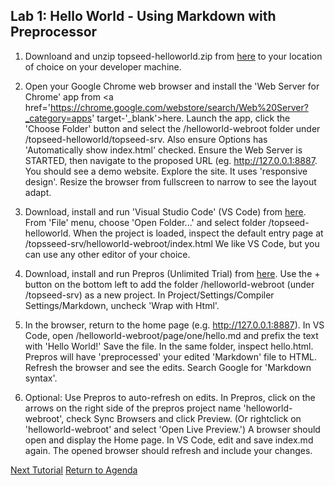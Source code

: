## Lab 1: Hello World - Using Markdown with Preprocessor

1. Downloand and unzip topseed-helloworld.zip from <a href='https://github.com/topseed/topseed-helloworld' target='_blank'>here</a> to your location of choice on your developer machine.

2. Open your Google Chrome web browser and install the 'Web Server for Chrome' app from <a href='https://chrome.google.com/webstore/search/Web%20Server?_category=apps' target-'_blank'>here</a>. Launch the app, click the 'Choose Folder' button and select the /helloworld-webroot folder under /topseed-helloworld/topseed-srv. Also ensure Options has 'Automatically show index.html' checked. Ensure the Web Server is STARTED, then navigate to the proposed URL (eg. <a href='http://127.0.0.1:8887' target='_blank'>http://127.0.0.1:8887</a>. You should see a demo website. Explore the site. It uses 'responsive design'. Resize the browser from fullscreen to narrow to see the layout adapt. 

3. Download, install and run 'Visual Studio Code' (VS Code) from <a href='https://code.visualstudio.com/download' target='_blank'>here</a>. From 'File' menu, choose 'Open Folder...' and select folder /topseed-helloworld. When the project is loaded, inspect the default entry page at /topsseed-srv/helloworld-webroot/index.html We like VS Code, but you can use any other editor of your choice.

4. Download, install and run Prepros (Unlimited Trial) from <a href='https://prepros.io/downloads' target='_blank'>here</a>. Use the + button on the bottom left to add the folder /helloworld-webroot (under /topseed-srv) as a new project. In Project/Settings/Compiler Settings/Markdown, uncheck 'Wrap with Html'. 

5. In the browser, return to the home page (e.g. <a href='http://127.0.0.1:8887' target='_blank'>http://127.0.0.1:8887</a>). In VS Code, open /helloworld-webroot/page/one/hello.md and prefix the text with 'Hello World!' Save the file. In the same folder, inspect hello.html. Prepros will have 'preprocessed' your edited 'Markdown' file to HTML. Refresh the browser and see the edits. Search Google for 'Markdown syntax'. 

6. Optional: Use Prepros to auto-refresh on edits. In Prepros, click on the arrows on the right side of the prepros project name 'helloworld-webroot', check Sync Browsers and click Preview. (Or rightclick on 'helloworld-webroot' and select 'Open Live Preview.') A browser should open and display the Home page. In VS Code, edit and save index.md again. The opened browser should refresh and include your changes.

[Next Tutorial](../2-theBasics/) 
[Return to Agenda](../0-agenda/)
